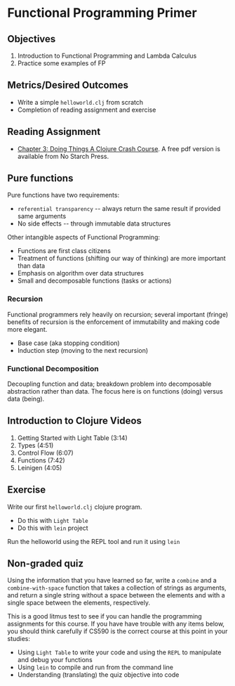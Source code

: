 # Functional Programming Primer

## Objectives
1. Introduction to Functional Programming and Lambda Calculus
2. Practice some examples of FP

## Metrics/Desired Outcomes
* Write a simple `helloworld.clj` from scratch
* Completion of reading assignment and exercise

## Reading Assignment
* [Chapter 3: Doing Things A Clojure Crash Course](https://www.nostarch.com/download/Clojure%20for%20the%20Brave%20and%20True_sample_ch3.pdf). A free pdf version is available from No Starch Press.

## Pure functions
Pure functions have two requirements:
* `referential transparency` -- always return the same result if provided same arguments
* No side effects -- through immutable data structures

Other intangible aspects of Functional Programming:
* Functions are first class citizens
* Treatment of functions (shifting our way of thinking) are more important than data
* Emphasis on algorithm over data structures
* Small and decomposable functions (tasks or actions)

### Recursion
Functional programmers rely heavily on recursion; several important (fringe) benefits of recursion is the enforcement of immutability and making code more elegant.

* Base case (aka stopping condition)
* Induction step (moving to the next recursion)

### Functional Decomposition
Decoupling function and data; breakdown problem into decomposable abstraction rather than data.  The focus here is on functions (doing) versus data (being).

## Introduction to Clojure Videos
1. Getting Started with Light Table (3:14)
2. Types (4:51)
3. Control Flow (6:07)
4. Functions (7:42)
5. Leinigen (4:05)

## Exercise
Write our first `helloworld.clj` clojure program.
* Do this with `Light Table`
* Do this with `lein` project

Run the helloworld using the REPL tool and run it using `lein`

## Non-graded quiz
Using the information that you have learned so far, write a `combine` and a `combine-with-space` function that takes a collection of strings as arguments, and return a single string without a space between the elements and with a single space between the elements, respectively.

This is a good litmus test to see if you can handle the programming assignments for this course.  If you have have trouble with any items below, you should think carefully if CS590 is the correct course at this point in your studies:

* Using `Light Table` to write your code and using the `REPL` to manipulate and debug your functions
* Using `lein` to compile and run from the command line
* Understanding (translating) the quiz objective into code


